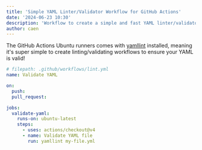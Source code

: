 ```yaml
---
title: 'Simple YAML Linter/Validator Workflow for GitHub Actions'
date: '2024-06-23 10:30'
description: 'Workflow to create a simple and fast YAML linter/validator in GitHub Actions'
author: caen
---
```


The GitHub Actions Ubuntu runners comes with [yamllint](https://github.com/adrienverge/yamllint) installed, meaning it's super simple to create linting/validating workflows to ensure your YAML is valid!


```yml
# filepath: .github/workflows/lint.yml
name: Validate YAML

on:
  push:
  pull_request:

jobs:
  validate-yaml:
    runs-on: ubuntu-latest
    steps:
      - uses: actions/checkout@v4
      - name: Validate YAML file
        run: yamllint my-file.yml
```
